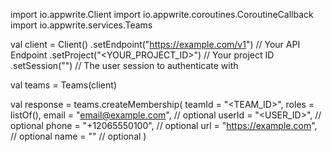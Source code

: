 import io.appwrite.Client
import io.appwrite.coroutines.CoroutineCallback
import io.appwrite.services.Teams

val client = Client()
    .setEndpoint("https://example.com/v1") // Your API Endpoint
    .setProject("<YOUR_PROJECT_ID>") // Your project ID
    .setSession("") // The user session to authenticate with

val teams = Teams(client)

val response = teams.createMembership(
    teamId = "<TEAM_ID>",
    roles = listOf(),
    email = "email@example.com", // optional
    userId = "<USER_ID>", // optional
    phone = "+12065550100", // optional
    url = "https://example.com", // optional
    name = "<NAME>" // optional
)
